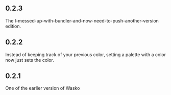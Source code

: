 ## 0.2.3

The I-messed-up-with-bundler-and-now-need-to-push-another-version edition.

## 0.2.2

Instead of keeping track of your previous color, setting a palette with a color now just sets the color.

## 0.2.1

One of the earlier version of Wasko

